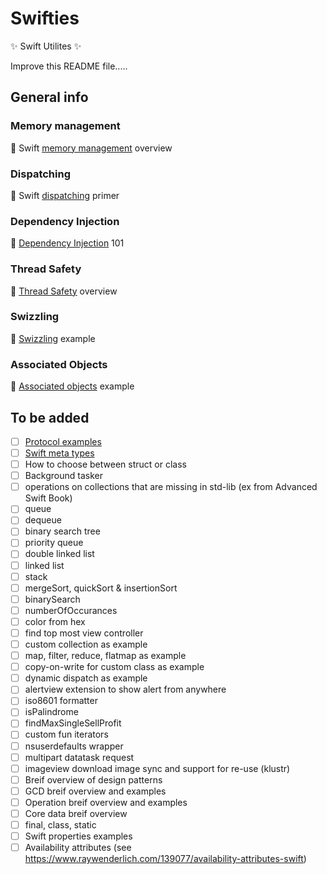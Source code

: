 # Swifties
:sparkles: Swift Utilites :sparkles:

Improve this README file.....

## General info

### Memory management
:camel: Swift [memory management](MemoryManagement.md) overview

### Dispatching
:camel: Swift [dispatching](Dispatching.md) primer

### Dependency Injection
:camel: [Dependency Injection](DependencyInjection.md) 101

### Thread Safety
:camel: [Thread Safety](ThreadSafety.md) overview

### Swizzling
:camel: [Swizzling](UIViewController+Swizzling.swift) example

### Associated Objects
:camel: [Associated objects](UIViewController+AscObject.swift) example


## To be added 
- [ ] [Protocol examples](ProtocolExamples.md) 
- [ ] [Swift meta types](MetaTypes.md)
- [ ] How to choose between struct or class
- [ ] Background tasker
- [ ] operations on collections that are missing in std-lib (ex from Advanced Swift Book)
- [ ] queue
- [ ] dequeue
- [ ] binary search tree
- [ ] priority queue
- [ ] double linked list
- [ ] linked list
- [ ] stack
- [ ] mergeSort, quickSort & insertionSort 
- [ ] binarySearch
- [ ] numberOfOccurances
- [ ] color from hex
- [ ] find top most view controller
- [ ] custom collection as example
- [ ] map, filter, reduce, flatmap as example
- [ ] copy-on-write for custom class as example
- [ ] dynamic dispatch as example
- [ ] alertview extension to show alert from anywhere
- [ ] iso8601 formatter
- [ ] isPalindrome
- [ ] findMaxSingleSellProfit
- [ ] custom fun iterators
- [ ] nsuserdefaults wrapper
- [ ] multipart datatask request 
- [ ] imageview download image sync and support for re-use (klustr)
- [ ] Breif overview of design patterns
- [ ] GCD breif  overview and examples
- [ ] Operation breif  overview and examples
- [ ] Core data breif overview
- [ ] final, class, static 
- [ ] Swift properties examples
- [ ] Availability attributes (see https://www.raywenderlich.com/139077/availability-attributes-swift)
